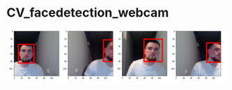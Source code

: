 # CV_facedetection_webcam

![alt text](https://github.com/GermanYanchenko/CV_facedetection_webcam/blob/main/readme_img/base.png?raw=true)
